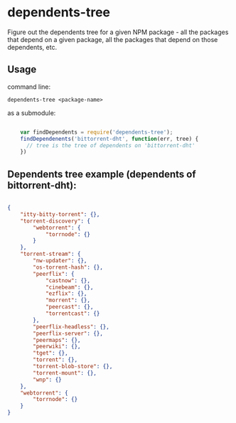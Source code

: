 dependents-tree
===============

Figure out the dependents tree for a given NPM package - all the packages that depend on a given package, all the packages that depend on those dependents, etc.

## Usage

command line:

    dependents-tree <package-name>

as a submodule:

``` javascript

    var findDependents = require('dependents-tree');
    findDependenents('bittorrent-dht', function(err, tree) {
      // tree is the tree of dependents on 'bittorrent-dht'
    })
```

## Dependents tree example (dependents of bittorrent-dht):

``` json

{
	"itty-bitty-torrent": {},
	"torrent-discovery": {
		"webtorrent": {
			"torrnode": {}
		}
	},
	"torrent-stream": {
		"nw-updater": {},
		"os-torrent-hash": {},
		"peerflix": {
			"castnow": {},
			"cinebeam": {},
			"ezflix": {},
			"morrent": {},
			"peercast": {},
			"torrentcast": {}
		},
		"peerflix-headless": {},
		"peerflix-server": {},
		"peermaps": {},
		"peerwiki": {},
		"tget": {},
		"torrent": {},
		"torrent-blob-store": {},
		"torrent-mount": {},
		"wnp": {}
	},
	"webtorrent": {
		"torrnode": {}
	}
}

```
